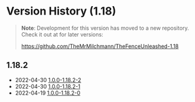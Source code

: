 # Version History (1.18)

> **Note**: Development for this version has moved to a new repository. Check it
> out at for later versions:
>
> https://github.com/TheMrMilchmann/TheFenceUnleashed-1.18


## 1.18.2

- 2022-04-30 [1.0.0-1.18.2-2](1.0.0-1.18.2-2.md)
- 2022-04-30 [1.0.0-1.18.2-1](1.0.0-1.18.2-1.md)
- 2022-04-19 [1.0.0-1.18.2-0](1.0.0-1.18.2-0.md)